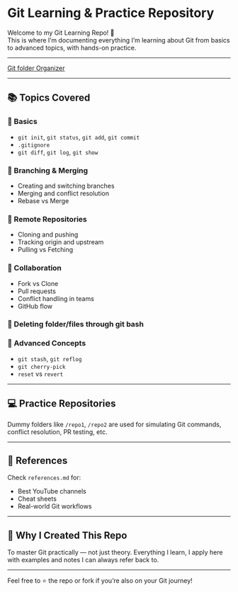 # Git Learning & Practice Repository

Welcome to my Git Learning Repo! 🎯  
This is where I’m documenting everything I’m learning about Git from basics to advanced topics, with hands-on practice.

---

[Git folder Organizer](https://sequoia-moon-46b.notion.site/Git-Organizer-2392408cb87e8092a02bc5246b875b17)

---

## 📚 Topics Covered

### 🔹 Basics
- `git init`, `git status`, `git add`, `git commit`
- `.gitignore`
- `git diff`, `git log`, `git show`

### 🔹 Branching & Merging
- Creating and switching branches
- Merging and conflict resolution
- Rebase vs Merge

### 🔹 Remote Repositories
- Cloning and pushing
- Tracking origin and upstream
- Pulling vs Fetching

### 🔹 Collaboration
- Fork vs Clone
- Pull requests
- Conflict handling in teams
- GitHub flow

### 🔹 Deleting folder/files through git bash

### 🔹 Advanced Concepts
- `git stash`, `git reflog`
- `git cherry-pick`
- `reset` vs `revert`

---

## 💻 Practice Repositories

Dummy folders like `/repo1`, `/repo2` are used for simulating Git commands, conflict resolution, PR testing, etc.

---

## 🔗 References

Check `references.md` for:
- Best YouTube channels
- Cheat sheets
- Real-world Git workflows

---

## 🚀 Why I Created This Repo

To master Git practically — not just theory. Everything I learn, I apply here with examples and notes I can always refer back to.

---

Feel free to ⭐ the repo or fork if you’re also on your Git journey!

